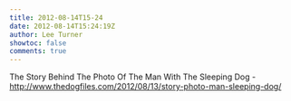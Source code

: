 ```yaml
---
title: 2012-08-14T15-24
date: 2012-08-14T15:24:19Z
author: Lee Turner
showtoc: false
comments: true
---
```


The Story Behind The Photo Of The Man With The Sleeping Dog - http://www.thedogfiles.com/2012/08/13/story-photo-man-sleeping-dog/

